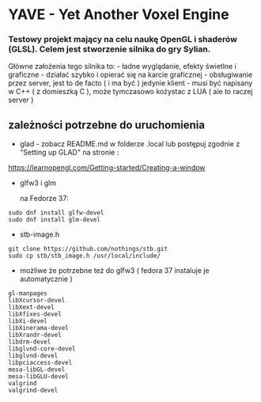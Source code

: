 # YAVE - Yet Another Voxel Engine

### Testowy projekt mający na celu naukę OpenGL i shaderów (GLSL). Celem jest stworzenie silnika do gry Sylian.
Główne założenia tego silnika to:
    - ładne wyglądanie, efekty świetlne i graficzne
    - działać szybko i opierać się na karcie graficznej
    - obsługiwanie przez server, jest to de facto ( i ma być ) jedynie klient
    - musi być napisany w C++ ( z domieszką C ), może tymczasowo kożystac z LUA ( ale to raczej server )

## zależności potrzebne do uruchomienia
- glad - zobacz README.md w folderze .local lub postępuj zgodnie z "Setting up GLAD" na stronie : 

https://learnopengl.com/Getting-started/Creating-a-window

- glfw3 i glm
   
    na Fedorze 37:
```
sudo dnf install glfw-devel
sudo dnf install glm-devel
```

- stb-image.h
```
git clone https://github.com/nothings/stb.git
sudo cp stb/stb_image.h /usr/local/include/
```

- możliwe że potrzebne też do glfw3 ( fedora 37 instaluje je automatycznie )
```
gl-manpages  
libXcursor-devel
libXext-devel
libXfixes-devel
libXi-devel
libXinerama-devel
libXrandr-devel
libdrm-devel
libglvnd-core-devel
libglvnd-devel
libpciaccess-devel
mesa-libGL-devel
mesa-libGLU-devel
valgrind
valgrind-devel
```